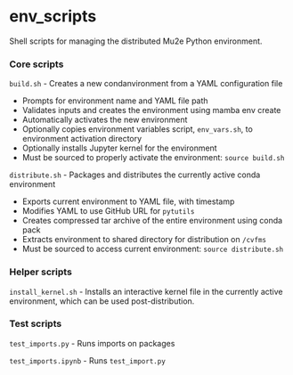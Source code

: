 # env_scripts

Shell scripts for managing the distributed Mu2e Python environment. 

### Core scripts

`build.sh` - Creates a new condanvironment from a YAML configuration file

* Prompts for environment name and YAML file path
* Validates inputs and creates the environment using mamba env create
* Automatically activates the new environment
* Optionally copies environment variables script, `env_vars.sh`, to environment activation directory
* Optionally installs Jupyter kernel for the environment
* Must be sourced to properly activate the environment: `source build.sh`

`distribute.sh` - Packages and distributes the currently active conda environment

* Exports current environment to YAML file, with timestamp
* Modifies YAML to use GitHub URL for `pytutils` 
* Creates compressed tar archive of the entire environment using conda pack
* Extracts environment to shared directory for distribution on `/cvfms`
* Must be sourced to access current environment: `source distribute.sh`

### Helper scripts

`install_kernel.sh` - Installs an interactive kernel file in the currently active environment, which can be used post-distribution. 

### Test scripts

`test_imports.py` - Runs imports on packages 

`test_imports.ipynb` - Runs `test_import.py` 